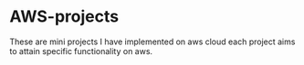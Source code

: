 # AWS-projects
These are mini projects I have implemented on aws cloud each project aims to attain specific functionality on aws. 
